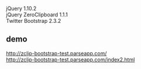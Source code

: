 jQuery 1.10.2  
jQuery ZeroClipboard 1.1.1  
Twitter Bootstrap 2.3.2 

## demo
http://zclip-bootstrap-test.parseapp.com/  
http://zclip-bootstrap-test.parseapp.com/index2.html
